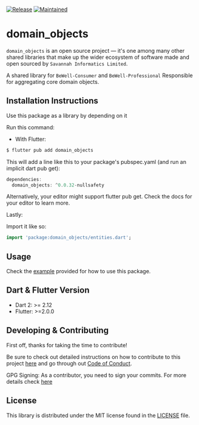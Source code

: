 [![Release](https://img.shields.io/badge/PreRelease-^0.0.31-red.svg?style=for-the-badge)](https://shields.io/)
[![Maintained](https://img.shields.io/badge/Maintained-Actively-informational.svg?style=for-the-badge)](https://shields.io/)

# domain_objects

`domain_objects` is an open source project &mdash; it's one among many other shared libraries that make up the wider ecosystem of software made and open sourced by `Savannah Informatics Limited`.

A shared library for `BeWell-Consumer` and `BeWell-Professional` Responsible for aggregating core domain objects.

## Installation Instructions

Use this package as a library by depending on it

Run this command:

- With Flutter:

```dart
$ flutter pub add domain_objects
```

This will add a line like this to your package's pubspec.yaml (and run an implicit dart pub get):

```dart
dependencies:
  domain_objects: ^0.0.32-nullsafety
```

Alternatively, your editor might support flutter pub get. Check the docs for your editor to learn more.

Lastly:

Import it like so:

```dart
import 'package:domain_objects/entities.dart';
```

## Usage

Check the [example](https://github.com/savannahghi/domain_objects/blob/main/example/main.dart) provided for how to use this package.

## Dart & Flutter Version

- Dart 2: >= 2.12
- Flutter: >=2.0.0

## Developing & Contributing

First off, thanks for taking the time to contribute!

Be sure to check out detailed instructions on how to contribute to this project [here](https://github.com/savannahghi/domain_objects/blob/main/CONTRIBUTING.md) and go through out [Code of Conduct](https://github.com/savannahghi/domain_objects/blob/main/CODE_OF_CONDUCT.md).

GPG Signing:
As a contributor, you need to sign your commits. For more details check [here](https://docs.github.com/en/github/authenticating-to-github/managing-commit-signature-verification/signing-commits)

## License

This library is distributed under the MIT license found in the [LICENSE](https://github.com/savannahghi/domain_objects/blob/main/LICENSE) file.
